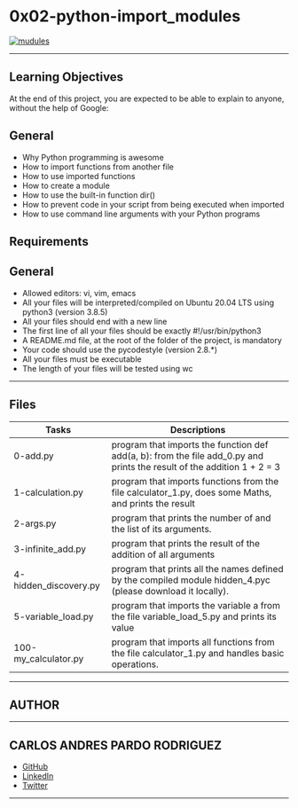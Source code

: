 # 0x02-python-import_modules
[![mudules](https://techvidvan.com/tutorials/wp-content/uploads/sites/2/2020/07/Modules-in-Python-tv.jpg "mudules")](https://www.google.com/url?sa=i&url=https%3A%2F%2Ftechvidvan.com%2Ftutorials%2Fmodules-in-python%2F&psig=AOvVaw21HXvVBZyG9NJl9lwgBP_q&ust=1651689421482000&source=images&cd=vfe&ved=0CAkQjRxqFwoTCKi4jNz8w_cCFQAAAAAdAAAAABAD "mudules")

------------

## Learning Objectives
At the end of this project, you are expected to be able to explain to anyone, without the help of Google:

## General

- Why Python programming is awesome
- How to import functions from another file
- How to use imported functions
- How to create a module
- How to use the built-in function dir()
- How to prevent code in your script from being executed when imported
- How to use command line arguments with your Python programs

## Requirements

## General
- Allowed editors: vi, vim, emacs
- All your files will be interpreted/compiled on Ubuntu 20.04 LTS using python3 (version 3.8.5)
- All your files should end with a new line
- The first line of all your files should be exactly #!/usr/bin/python3
- A README.md file, at the root of the folder of the project, is mandatory
- Your code should use the pycodestyle (version 2.8.*)
- All your files must be executable
- The length of your files will be tested using wc

------------

## Files
|  Tasks  | Descriptions  |
| ------------ | ------------ |
| 0-add.py |program that imports the function def add(a, b): from the file add_0.py and prints the result of the addition 1 + 2 = 3  |
|1-calculation.py  |program that imports functions from the file calculator_1.py, does some Maths, and prints the result  |
|2-args.py  |program that prints the number of and the list of its arguments.  |
|3-infinite_add.py |program that prints the result of the addition of all arguments  |
|4-hidden_discovery.py   |program that prints all the names defined by the compiled module hidden_4.pyc (please download it locally). |
|5-variable_load.py    |program that imports the variable a from the file variable_load_5.py and prints its value  |
|100-my_calculator.py  |program that imports all functions from the file calculator_1.py and handles basic operations.  |


------------

## AUTHOR

------------
## CARLOS ANDRES PARDO RODRIGUEZ

- [GitHub](https://github.com/ANDRES3021 "GitHub")
- [LinkedIn](https://www.linkedin.com/in/carlos-andres-pardo-rodriguez-8bbb90202/ "LinkedIn")
- [Twitter](https://twitter.com/CarlosA54648157 "Twitter")

------------
